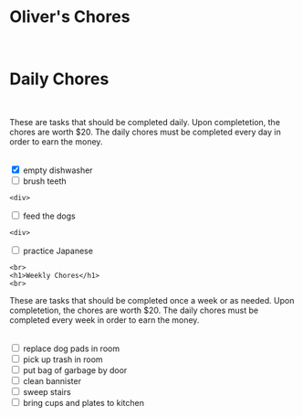 
<html lang="en">
<head>
    <meta charset="UTF-8">
   <link rel="stylesheet" href="css/style.css" type="text/css" />
</head>
<body>
  <h1>Oliver's Chores</h1>
<br>
    <h1>Daily Chores</h1>
    <br>
<p>These are tasks that should be completed daily. Upon completetion, the chores are worth $20. The daily chores must be completed every day in order to earn the money.</p> 
<br>
<div>
  <input type="checkbox" id="empty dishwasher" name="empty dishwasher"
         checked>
  <label for="empty dishwasher">empty dishwasher</label>
</div>

<div>
  <input type="checkbox" id="brush teeth" name="brush teeth">
  <label for="brush teeth">brush teeth</label>
</div>
    
    <div>
  <input type="checkbox" id="feed the dogs" name="feed the dogs">
  <label for="feed the dogs">feed the dogs</label>
</div>
    
    <div>
  <input type="checkbox" id="practice Japanese" name="practice Japanese">
  <label for="practice Japanese">practice Japanese</label>
</div>
    
    <br>
    <h1>Weekly Chores</h1>
    <br>
<p>These are tasks that should be completed once a week or as needed. Upon completetion, the chores are worth $20. The daily chores must be completed every week in order to earn the money.</p> 
    <br>
<div>
  <input type="checkbox" id="replace dog pads in room" name="replace dog pads in room">
  <label for="replace dog pads in room">replace dog pads in room</label>
</div>
    <div>
  <input type="checkbox" id="pick up trash in room" name="pick up trash in room">
  <label for="pick up trash in room">pick up trash in room</label>
</div>
    <div>
  <input type="checkbox" id="put bag of garbage by door" name="put bag of garbage by door">
  <label for="put bag of garbage by door">put bag of garbage by door</label>
</div>
    <div>
  <input type="checkbox" id="clean bannister" name="clean bannister">
  <label for="clean bannister">clean bannister</label>
</div>
       <div>
  <input type="checkbox" id="sweep stairs" name="sweep stairs">
  <label for="sweep stairs">sweep stairs</label>
</div>
     <div>
  <input type="checkbox" id="bring cups and plates to kitchen" name="bring cups and plates to kitchen">
  <label for="bring cups and plates to kitchen">bring cups and plates to kitchen</label>
</div>
</body>
</html>
